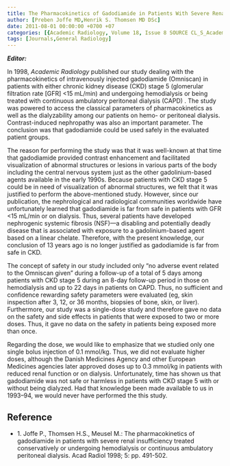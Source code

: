 ```yaml
---
title: The Pharmacokinetics of Gadodiamide in Patients With Severe Renal Insufficiency Treated Conservatively or Undergoing Hemodialysis or Continuous Ambulatory Peritoneal Dialysis
author: [Preben Joffe MD,Henrik S. Thomsen MD DSc]
date: 2011-08-01 00:00:00 +0700 +07
categories: [{Academic Radiology, Volume 18, Issue 8 SOURCE CL_S_AcademicRadiologyVolume18Issue8 1}]
tags: [Journals,General Radiology]
---
```

**_Editor:_**

In 1998, _Academic Radiology_ published our study dealing with the pharmacokinetics of intravenously injected gadodiamide (Omniscan) in patients with either chronic kidney disease (CKD) stage 5 (glomerular filtration rate \[GFR\] <15 mL/min) and undergoing hemodialysis or being treated with continuous ambulatory peritoneal dialysis (CAPD) . The study was powered to access the classical parameters of pharmacokinetics as well as the dialyzability among our patients on hemo- or peritoneal dialysis. Contrast-induced nephropathy was also an important parameter. The conclusion was that gadodiamide could be used safely in the evaluated patient groups.

The reason for performing the study was that it was well-known at that time that gadodiamide provided contrast enhancement and facilitated visualization of abnormal structures or lesions in various parts of the body including the central nervous system just as the other gadolinium-based agents available in the early 1990s. Because patients with CKD stage 5 could be in need of visualization of abnormal structures, we felt that it was justified to perform the above-mentioned study. However, since our publication, the nephrological and radiological communities worldwide have unfortunately learned that gadodiamide is far from safe in patients with GFR <15 mL/min or on dialysis. Thus, several patients have developed nephrogenic systemic fibrosis (NSF)—a disabling and potentially deadly disease that is associated with exposure to a gadolinium-based agent based on a linear chelate. Therefore, with the present knowledge, our conclusion of 13 years ago is no longer justified as gadodiamide is far from safe in CKD.

The concept of safety in our study included only “no adverse event related to the Omniscan given” during a follow-up of a total of 5 days among patients with CKD stage 5 during an 8-day follow-up period in those on hemodialysis and up to 22 days in patients on CAPD. Thus, no sufficient and confidence rewarding safety parameters were evaluated (eg, skin inspection after 3, 12, or 36 months, biopsies of bone, skin, or liver). Furthermore, our study was a single-dose study and therefore gave no data on the safety and side effects in patients that were exposed to two or more doses. Thus, it gave no data on the safety in patients being exposed more than once.

Regarding the dose, we would like to emphasize that we studied only one single bolus injection of 0.1 mmol/kg. Thus, we did not evaluate higher doses, although the Danish Medicines Agency and other European Medicines agencies later approved doses up to 0.3 mmol/kg in patients with reduced renal function or on dialysis. Unfortunately, time has shown us that gadodiamide was not safe or harmless in patients with CKD stage 5 with or without being dialyzed. Had that knowledge been made available to us in 1993–94, we would never have performed the this study.

## Reference

- 1\. Joffe P., Thomsen H.S., Meusel M.: The pharmacokinetics of gadodiamide in patients with severe renal insufficiency treated conservatively or undergoing hemodialysis or continuous ambulatory peritoneal dialysis. Acad Radiol 1998; 5: pp. 491-502.